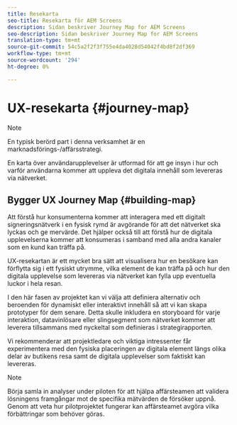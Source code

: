 ```yaml
---
title: Resekarta
seo-title: Resekarta för AEM Screens
description: Sidan beskriver Journey Map for AEM Screens
seo-description: Sidan beskriver Journey Map for AEM Screens
translation-type: tm+mt
source-git-commit: 54c5a2f2f3f755e4da4028d54042f4bd8f2df369
workflow-type: tm+mt
source-wordcount: '294'
ht-degree: 0%

---
```



# UX-resekarta {#journey-map}

>[!NOTE]
>
>En typisk berörd part i denna verksamhet är en marknadsförings-/affärsstrategi.

En karta över användarupplevelser är utformad för att ge insyn i hur och varför användarna kommer att uppleva det digitala innehåll som levereras via nätverket.

## Bygger UX Journey Map {#building-map}

Att förstå hur konsumenterna kommer att interagera med ett digitalt signeringsnätverk i en fysisk rymd är avgörande för att det nätverket ska lyckas och ge mervärde. Det hjälper också till att förstå hur de digitala upplevelserna kommer att konsumeras i samband med alla andra kanaler som en kund kan träffa på.

UX-resekartan är ett mycket bra sätt att visualisera hur en besökare kan förflytta sig i ett fysiskt utrymme, vilka element de kan träffa på och hur den digitala upplevelse som levereras via nätverket kan fylla upp eventuella luckor i hela resan.

I den här fasen av projektet kan vi välja att definiera alternativ och beroenden för dynamiskt eller interaktivt innehåll så att vi kan skapa prototyper för dem senare. Detta skulle inkludera en storyboard för varje interaktion, datavinlösare eller slingsegment som nätverket kommer att leverera tillsammans med nyckeltal som definieras i strategirapporten.

Vi rekommenderar att projektledare och viktiga intressenter får experimentera med den fysiska placeringen av digitala element längs olika delar av butikens resa samt de digitala upplevelser som faktiskt kan levereras.

>[!NOTE]
> Börja samla in analyser under piloten för att hjälpa affärsteamen att validera lösningens framgångar mot de specifika mätvärden de försöker uppnå. Genom att veta hur pilotprojektet fungerar kan affärsteamet avgöra vilka förbättringar som behöver göras.
